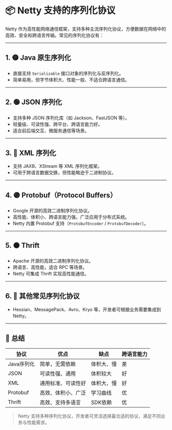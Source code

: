 # 📦 Netty 支持的序列化协议

Netty 作为高性能网络通信框架，支持多种主流序列化协议，方便数据在网络中的高效、安全和跨语言传输。常见的序列化协议有：

---

## 1. 🟡 Java 原生序列化
- 直接支持 `Serializable` 接口对象的序列化与反序列化。
- 简单易用，但字节体积大、性能一般、不适合跨语言通信。

---

## 2. 🟢 JSON 序列化
- 支持多种 JSON 序列化库（如 Jackson、FastJSON 等）。
- 轻量级、可读性强、跨平台、跨语言能力好。
- 适合前后端交互、微服务通信等场景。

---

## 3. 🔵 XML 序列化
- 支持 JAXB、XStream 等 XML 序列化框架。
- 可用于跨语言数据交换，但性能略逊于二进制协议。

---

## 4. 🟣 Protobuf（Protocol Buffers）
- Google 开源的高效二进制序列化协议。
- 高性能、体积小、跨语言能力强，广泛应用于分布式系统。
- Netty 内置 Protobuf 支持（`ProtobufEncoder` / `ProtobufDecoder`）。

---

## 5. 🟤 Thrift
- Apache 开源的高效二进制序列化协议。
- 跨语言、高性能，适合 RPC 等场景。
- Netty 可集成 Thrift 实现高性能通信。

---

## 6. 🧩 其他常见序列化协议
- Hessian、MessagePack、Avro、Kryo 等，开发者可根据业务需要集成到 Netty。

---

## 📝 总结

| 协议       | 优点               | 缺点       | 跨语言能力 |
| ---------- | ------------------ | ---------- | ---------- |
| Java序列化 | 简单，无需依赖     | 体积大、慢 | 差         |
| JSON       | 可读性强、通用     | 体积较大   | 好         |
| XML        | 通用标准、可读性好 | 体积大、慢 | 好         |
| Protobuf   | 高效、体积小、广泛 | 学习曲线   | 优         |
| Thrift     | 高效、支持多语言   | SDK依赖    | 优         |

> Netty 支持多种序列化协议，开发者可灵活选择最合适的协议，满足不同业务与性能需求。